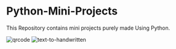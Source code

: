 # Python-Mini-Projects
This Repository contains mini projects purely made Using Python.

![qrcode](https://user-images.githubusercontent.com/58396970/187041629-f767624d-2ef5-4164-81f7-d9798c445a28.png)
![text-to-handwritten](https://user-images.githubusercontent.com/58396970/187041634-966f1405-51a3-4e20-aee5-1f94a311781a.png)
